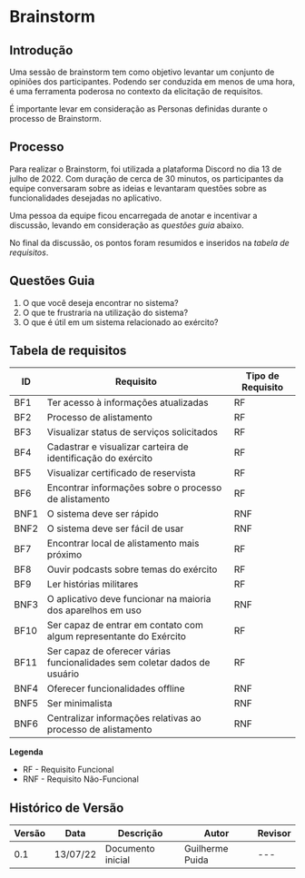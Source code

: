 # Brainstorm

## Introdução

Uma sessão de brainstorm tem como objetivo levantar um conjunto de opiniões dos participantes.
Podendo ser conduzida em menos de uma hora, é uma ferramenta poderosa no contexto da elicitação de requisitos.

É importante levar em consideração as Personas definidas durante o processo de Brainstorm.

## Processo

Para realizar o Brainstorm, foi utilizada a plataforma Discord no dia 13 de julho de 2022.
Com duração de cerca de 30 minutos, os participantes da equipe conversaram sobre as ideias e levantaram questões sobre as funcionalidades desejadas no aplicativo.

Uma pessoa da equipe ficou encarregada de anotar e incentivar a discussão, levando em consideração as _questões guia_ abaixo.

No final da discussão, os pontos foram resumidos e inseridos na _tabela de requisitos_.

## Questões Guia

1. O que você deseja encontrar no sistema?
2. O que te frustraria na utilização do sistema?
3. O que é útil em um sistema relacionado ao exército?

## Tabela de requisitos

| ID | Requisito                                                                    | Tipo de Requisito |
|----|------------------------------------------------------------------------------|-------------------|
| BF1 | Ter acesso à informações atualizadas                                        | RF |
| BF2 | Processo de alistamento                                                     | RF |
| BF3 | Visualizar status de serviços solicitados                                   | RF |
| BF4 | Cadastrar e visualizar carteira de identificação do exército                | RF |
| BF5 | Visualizar certificado de reservista                                        | RF |
| BF6 | Encontrar informações sobre o processo de alistamento                       | RF |
| BNF1 | O sistema deve ser rápido                                                  | RNF |
| BNF2 | O sistema deve ser fácil de usar                                           | RNF |
| BF7 | Encontrar local de alistamento mais próximo                                 | RF |
| BF8 | Ouvir podcasts sobre temas do exército                                      | RF |
| BF9 | Ler histórias militares                                                     | RF |
| BNF3 | O aplicativo deve funcionar na maioria dos aparelhos em uso                | RNF |
| BF10 | Ser capaz de entrar em contato com algum representante do Exército         | RF |
| BF11 | Ser capaz de oferecer várias funcionalidades sem coletar dados de usuário  | RF |
| BNF4 | Oferecer funcionalidades offline                                           | RNF |
| BNF5 | Ser minimalista                                                            | RNF |
| BNF6 | Centralizar informações relativas ao processo de alistamento               | RNF |

**Legenda**

* RF - Requisito Funcional
* RNF - Requisito Não-Funcional


## Histórico de Versão

| Versão | Data | Descrição | Autor | Revisor |
|--------|------|-----------|-------|---------|
| 0.1 | 13/07/22 | Documento inicial | Guilherme Puida | --- |
